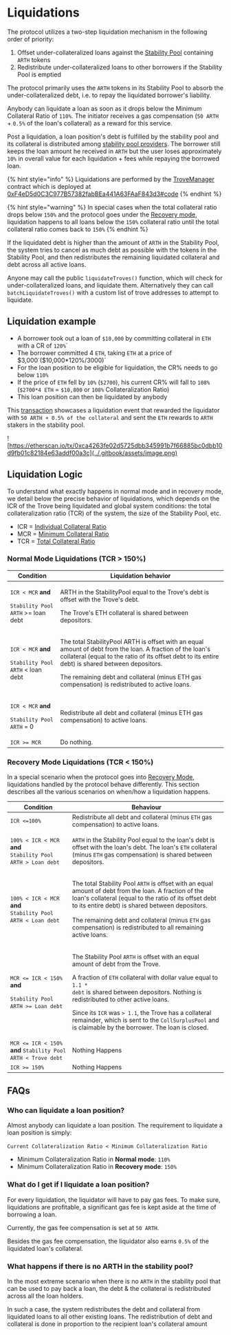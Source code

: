 # Liquidations

The protocol utilizes a two-step liquidation mechanism in the following order of priority:

1. Offset under-collateralized loans against the [Stability Pool](stability-pool.md) containing `ARTH` tokens
2. Redistribute under-collateralized loans to other borrowers if the Stability Pool is emptied

The protocol primarily uses the `ARTH` tokens in its Stability Pool to absorb the under-collateralized debt, i.e. to repay the liquidated borrower's liability.

Anybody can liquidate a loan as soon as it drops below the Minimum Collateral Ratio of `110%`. The initiator receives a gas compensation (`50 ARTH` + `0.5%` of the loan's collateral) as a reward for this service.

Post a liquidation, a loan position's debt is fulfilled by the stability pool and its collateral is distributed among [stability pool providers](stability-pool.md). The borrower still keeps the loan amount he received in `ARTH` but the user loses approximately `10%` in overall value for each liquidation + fees while repaying the borrowed loan.

{% hint style="info" %}
Liquidations are performed by the [TroveManager](https://github.com/MahaDAO/arth-core/blob/main/packages/contracts/contracts/TroveManager.sol) contract which is deployed at [0xF4eD5d0C3C977B57382fabBEa441A63FAaF843d3#code](https://etherscan.io/address/0xF4eD5d0C3C977B57382fabBEa441A63FAaF843d3#code)
{% endhint %}

{% hint style="warning" %}
In special cases when the total collateral ratio drops below `150%` and the protocol goes under the [Recovery mode](recovery-mode.md), liquidation happens to all loans below the `150%` collateral ratio until the total collateral ratio comes back to `150%`
{% endhint %}

If the liquidated debt is higher than the amount of `ARTH` in the Stability Pool, the system tries to cancel as much debt as possible with the tokens in the Stability Pool, and then redistributes the remaining liquidated collateral and debt across all active loans.

Anyone may call the public `liquidateTroves()` function, which will check for under-collateralized loans, and liquidate them. Alternatively they can call `batchLiquidateTroves()` with a custom list of trove addresses to attempt to liquidate.

## **Liquidation example**&#x20;

* A borrower took out a loan of `$10,000` by committing collateral in `ETH` with a CR of `120%`\`
* The borrower committed 4 `ETH`, taking `ETH` at a price of $3,000`($10,000*120%/3000)`
* For the loan position to be eligible for liquidation, the CR% needs to go below `110%`
* If the price of `ETH` fell by `10%` (`$2700`), his current CR% will fall to `108%` (`$2700*4 ETH` = `$10,800` or `108%` Collateralization Ratio)
* This loan position can then be liquidated by anybody

This [transaction](https://etherscan.io/tx/0xca4263fe02d5725dbb345991b7f66885bc0dbb10d9fb01c82184e63addf00a3c) showcases a liquidation event that rewarded the liquidator with `50 ARTH + 0.5% of the collateral` and sent the `ETH` rewards to `ARTH` stakers in the stability pool.

![https://etherscan.io/tx/0xca4263fe02d5725dbb345991b7f66885bc0dbb10d9fb01c82184e63addf00a3c](../.gitbook/assets/image.png)

## Liquidation Logic

To understand what exactly happens in normal mode and in recovery mode, we detail below the precise behavior of liquidations, which depends on the ICR of the Trove being liquidated and global system conditions: the total collateralization ratio (TCR) of the system, the size of the Stability Pool, etc.

* ICR = [Individual Collateral Ratio](borrowing-arth.md#individual-collateral-ratio-icr)
* MCR = [Minimum Collateral Ratio ](borrowing-arth.md#minimum-collateralization-ratio-mcr)
* TCR = [Total Collateral Ratio ](borrowing-arth.md#total-collateral-ratio-tcr)

### Normal Mode Liquidations (TCR > 150%)

| Condition                                                                                                        | Liquidation behavior                                                                                                                                                                                                                                                                                                                  |
| ---------------------------------------------------------------------------------------------------------------- | ------------------------------------------------------------------------------------------------------------------------------------------------------------------------------------------------------------------------------------------------------------------------------------------------------------------------------------- |
| <p><code>ICR &#x3C; MCR</code> <strong>and</strong> </p><p><code>Stability Pool ARTH</code> >= loan debt</p>     | <p>ARTH in the StabilityPool equal to the Trove's debt is offset with the Trove's debt. </p><p></p><p>The Trove's ETH collateral is shared between depositors.</p>                                                                                                                                                                    |
| <p><code>ICR &#x3C; MCR</code> <strong>and</strong> </p><p><code>Stability Pool ARTH</code> &#x3C; loan debt</p> | <p>The total StabilityPool ARTH is offset with an equal amount of debt from the loan. A fraction of the loan's collateral (equal to the ratio of its offset debt to its entire debt) is shared between depositors. </p><p></p><p>The remaining debt and collateral (minus ETH gas compensation) is redistributed to active loans.</p> |
| <p><code>ICR &#x3C; MCR</code> <strong>and</strong> </p><p><code>Stability Pool ARTH</code> = 0</p>              | Redistribute all debt and collateral (minus ETH gas compensation) to active loans.                                                                                                                                                                                                                                                    |
| `ICR >= MCR`                                                                                                     | Do nothing.                                                                                                                                                                                                                                                                                                                           |

### Recovery Mode Liquidations (TCR < 150%)

In a special scenario when the protocol goes into [Recovery Mode](recovery-mode.md), liquidations handled by the protocol behave differently. This section describes all the various scenarios on when/how a liquidation happens.

| Condition                                                                                                                 | Behaviour                                                                                                                                                                                                                                                                                                                                                                                                                                                                                                  |
| ------------------------------------------------------------------------------------------------------------------------- | ---------------------------------------------------------------------------------------------------------------------------------------------------------------------------------------------------------------------------------------------------------------------------------------------------------------------------------------------------------------------------------------------------------------------------------------------------------------------------------------------------------- |
| `ICR <=100%`                                                                                                              | Redistribute all debt and collateral (minus `ETH` gas compensation) to active loans.                                                                                                                                                                                                                                                                                                                                                                                                                       |
| <p><code>100% &#x3C; ICR &#x3C; MCR</code> <strong>and</strong> <br><code>Stability Pool ARTH > Loan debt</code></p>      | `ARTH` in the Stability Pool equal to the loan's debt is offset with the loan's debt. The loan's `ETH` collateral (minus `ETH` gas compensation) is shared between depositors.                                                                                                                                                                                                                                                                                                                             |
| <p><code>100% &#x3C; ICR &#x3C; MCR</code> <strong>and</strong> <br><code>Stability Pool ARTH &#x3C; Loan debt</code></p> | <p>The total Stability Pool <code>ARTH</code> is offset with an equal amount of debt from the loan. A fraction of the loan's collateral (equal to the ratio of its offset debt to its entire debt) is shared between depositors. <br><br>The remaining debt and collateral (minus <code>ETH</code> gas compensation) is redistributed to all remaining active loans.</p>                                                                                                                                   |
| <p><code>MCR &#x3C;= ICR &#x3C; 150%</code> <strong>and</strong> </p><p><code>Stability Pool ARTH >= Loan debt</code></p> | <p>The Stability Pool <code>ARTH</code> is offset with an equal amount of debt from the Trove. </p><p></p><p>A fraction of <code>ETH</code> collateral with dollar value equal to <code>1.1 * debt</code> is shared between depositors. Nothing is redistributed to other active loans. </p><p></p><p>Since its <code>ICR</code> was <code>> 1.1</code>, the Trove has a collateral remainder, which is sent to the <code>CollSurplusPool</code> and is claimable by the borrower. The loan is closed.</p> |
| `MCR <= ICR < 150%` **and** `Stability Pool ARTH < Trove debt`                                                            | Nothing Happens                                                                                                                                                                                                                                                                                                                                                                                                                                                                                            |
| `ICR >= 150%`                                                                                                             | Nothing Happens                                                                                                                                                                                                                                                                                                                                                                                                                                                                                            |

## **FAQs**

### Who can liquidate a loan position?&#x20;

Almost anybody can liquidate a loan position. The requirement to liquidate a loan position is simply:&#x20;

`Current Collateralization Ratio < Minimum Collateralization Ratio`&#x20;

* Minimum Collateralization Ratio in **Normal mode**: `110%`
* Minimum Collateralization Ratio in **Recovery mode**: `150%`

### What do I get if I liquidate a loan position?

For every liquidation, the liquidator will have to pay gas fees. To make sure, liquidations are profitable, a significant gas fee is kept aside at the time of borrowing a loan.&#x20;

Currently, the gas fee compensation is set at `50 ARTH`.

Besides the gas fee compensation, the liquidator also earns `0.5%` of the liquidated loan's collateral.

### What happens if there is no ARTH in the stability pool?

In the most extreme scenario when there is no `ARTH` in the stability pool that can be used to pay back a loan, the debt & the collateral is redistributed across all the loan holders.&#x20;

In such a case, the system redistributes the debt and collateral from liquidated loans to all other existing loans. The redistribution of debt and collateral is done in proportion to the recipient loan's collateral amount

